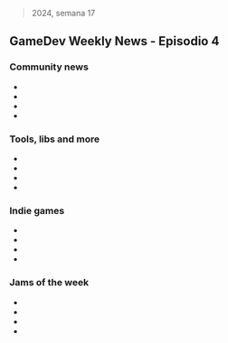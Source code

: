 > 2024, semana 17
## GameDev Weekly News - Episodio 4


### Community news
- []()
- []()
- []()
- []()

### Tools, libs and more
- []()
- []()
- []()
- []()

### Indie games
- []()
- []()
- []()
- []()

### Jams of the week
- []()
- []()
- []()
- []()
